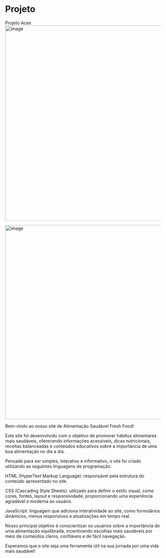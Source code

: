 # Projeto
Projeto Acex
<img width="1361" height="631" alt="image" src="https://github.com/user-attachments/assets/03cf9910-50e1-4946-9b8d-024ac567650a" />

<img width="1362" height="627" alt="image" src="https://github.com/user-attachments/assets/42b4019f-c4b7-485b-ae2c-44044f3725df" />

Bem-vindo ao nosso site de Alimentação Saudável Fresh Food!

Este site foi desenvolvido com o objetivo de promover hábitos alimentares mais saudáveis, oferecendo informações acessíveis, dicas nutricionais, receitas balanceadas e conteúdos educativos sobre a importância de uma boa alimentação no dia a dia.

Pensado para ser simples, interativo e informativo, o site foi criado utilizando as seguintes linguagens de programação:

HTML (HyperText Markup Language): responsável pela estrutura do conteúdo apresentado no site.

CSS (Cascading Style Sheets): utilizado para definir o estilo visual, como cores, fontes, layout e responsividade, proporcionando uma experiência agradável e moderna ao usuário.

JavaScript: linguagem que adiciona interatividade ao site, como formulários dinâmicos, menus responsivos e atualizações em tempo real.

Nosso principal objetivo é conscientizar os usuários sobre a importância de uma alimentação equilibrada, incentivando escolhas mais saudáveis por meio de conteúdos claros, confiáveis e de fácil navegação.

Esperamos que o site seja uma ferramenta útil na sua jornada por uma vida mais saudável!
